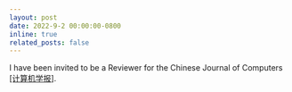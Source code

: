 ```yaml
---
layout: post
date: 2022-9-2 00:00:00-0800
inline: true
related_posts: false
---
```


I have been invited to be a Reviewer for the Chinese Journal of Computers [[计算机学报]](http://cjc.ict.ac.cn/index.htm).
